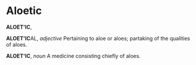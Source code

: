 # Aloetic

**ALOET'IC**,

**ALOET'IC**AL, _adjective_ Pertaining to aloe or aloes; partaking of the qualities of aloes.

**ALOET'IC**, _noun_ A medicine consisting chiefly of aloes.
